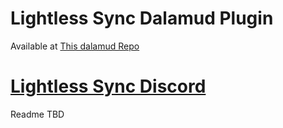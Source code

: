 # Lightless Sync Dalamud Plugin

Available at [This dalamud Repo](https://raw.githubusercontent.com/Light-Public-Syncshells/LightlessSync/refs/heads/main/plogonmaster.json)

# [Lightless Sync Discord](https://discord.gg/dsbjcXMnhA)

Readme TBD
